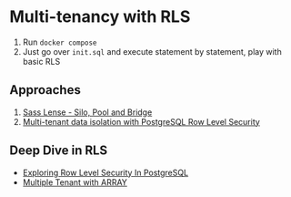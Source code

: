 # Multi-tenancy with RLS

1. Run `docker compose` 
2. Just go over `init.sql` and execute statement by statement, play with basic RLS


## Approaches

1. [Sass Lense - Silo, Pool and Bridge](https://docs.aws.amazon.com/wellarchitected/latest/saas-lens/silo-pool-and-bridge-models.html)
1. [Multi-tenant data isolation with PostgreSQL Row Level Security](https://aws.amazon.com/blogs/database/multi-tenant-data-isolation-with-postgresql-row-level-security/)


## Deep Dive in RLS 

* [Exploring Row Level Security In PostgreSQL](https://pgdash.io/blog/exploring-row-level-security-in-postgres.html)
* [Multiple Tenant with ARRAY](https://dev.to/yugabyte/postgresql-row-level-security-with-an-array-of-tenants-2136)
